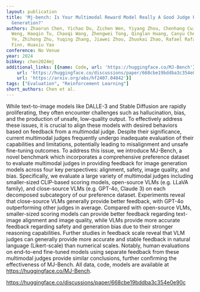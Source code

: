 ```yaml
---
layout: publication
title: 'Mj-bench: Is Your Multimodal Reward Model Really A Good Judge For Text-to-image
  Generation?'
authors: Zhaorun Chen, Yichao Du, Zichen Wen, Yiyang Zhou, Chenhang Cui, Zhenzhen
  Weng, Haoqin Tu, Chaoqi Wang, Zhengwei Tong, Qinglan Huang, Canyu Chen, Qinghao
  Ye, Zhihong Zhu, Yuqing Zhang, Jiawei Zhou, Zhuokai Zhao, Rafael Rafailov, Chelsea
  Finn, Huaxiu Yao
conference: No Venue
year: 2024
bibkey: chen2024mj
additional_links: [{name: Code, url: 'https://huggingface.co/MJ-Bench'}, {name: Code,
    url: 'https://huggingface.co/discussions/paper/668cbe19bddba3c354e0e90c'}, {name: Paper,
    url: 'https://arxiv.org/abs/hf2407.04842'}]
tags: ["Evaluation", "Reinforcement Learning"]
short_authors: Chen et al.
---
```

While text-to-image models like DALLE-3 and Stable Diffusion are rapidly proliferating, they often encounter challenges such as hallucination, bias, and the production of unsafe, low-quality output. To effectively address these issues, it is crucial to align these models with desired behaviors based on feedback from a multimodal judge. Despite their significance, current multimodal judges frequently undergo inadequate evaluation of their capabilities and limitations, potentially leading to misalignment and unsafe fine-tuning outcomes. To address this issue, we introduce MJ-Bench, a novel benchmark which incorporates a comprehensive preference dataset to evaluate multimodal judges in providing feedback for image generation models across four key perspectives: alignment, safety, image quality, and bias. Specifically, we evaluate a large variety of multimodal judges including smaller-sized CLIP-based scoring models, open-source VLMs (e.g. LLaVA family), and close-source VLMs (e.g. GPT-4o, Claude 3) on each decomposed subcategory of our preference dataset. Experiments reveal that close-source VLMs generally provide better feedback, with GPT-4o outperforming other judges in average. Compared with open-source VLMs, smaller-sized scoring models can provide better feedback regarding text-image alignment and image quality, while VLMs provide more accurate feedback regarding safety and generation bias due to their stronger reasoning capabilities. Further studies in feedback scale reveal that VLM judges can generally provide more accurate and stable feedback in natural language (Likert-scale) than numerical scales. Notably, human evaluations on end-to-end fine-tuned models using separate feedback from these multimodal judges provide similar conclusions, further confirming the effectiveness of MJ-Bench. All data, code, models are available at https://huggingface.co/MJ-Bench.

https://huggingface.co/discussions/paper/668cbe19bddba3c354e0e90c